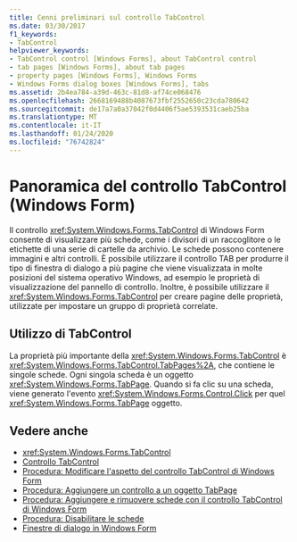 ```yaml
---
title: Cenni preliminari sul controllo TabControl
ms.date: 03/30/2017
f1_keywords:
- TabControl
helpviewer_keywords:
- TabControl control [Windows Forms], about TabControl control
- tab pages [Windows Forms], about tab pages
- property pages [Windows Forms], Windows Forms
- Windows Forms dialog boxes [Windows Forms], tabs
ms.assetid: 2b4ea784-a39d-463c-81d8-af74ce068476
ms.openlocfilehash: 2668169488b4087673fbf2552650c23cda780642
ms.sourcegitcommit: de17a7a0a37042f0d4406f5ae5393531caeb25ba
ms.translationtype: MT
ms.contentlocale: it-IT
ms.lasthandoff: 01/24/2020
ms.locfileid: "76742824"
---
```

# <a name="tabcontrol-control-overview-windows-forms"></a>Panoramica del controllo TabControl (Windows Form)
Il controllo <xref:System.Windows.Forms.TabControl> di Windows Form consente di visualizzare più schede, come i divisori di un raccoglitore o le etichette di una serie di cartelle da archivio. Le schede possono contenere immagini e altri controlli. È possibile utilizzare il controllo TAB per produrre il tipo di finestra di dialogo a più pagine che viene visualizzata in molte posizioni del sistema operativo Windows, ad esempio le proprietà di visualizzazione del pannello di controllo. Inoltre, è possibile utilizzare il <xref:System.Windows.Forms.TabControl> per creare pagine delle proprietà, utilizzate per impostare un gruppo di proprietà correlate.  
  
## <a name="working-with-tabcontrol"></a>Utilizzo di TabControl  
 La proprietà più importante della <xref:System.Windows.Forms.TabControl> è <xref:System.Windows.Forms.TabControl.TabPages%2A>, che contiene le singole schede. Ogni singola scheda è un oggetto <xref:System.Windows.Forms.TabPage>. Quando si fa clic su una scheda, viene generato l'evento <xref:System.Windows.Forms.Control.Click> per quel <xref:System.Windows.Forms.TabPage> oggetto.  
  
## <a name="see-also"></a>Vedere anche

- <xref:System.Windows.Forms.TabControl>
- [Controllo TabControl](tabcontrol-control-windows-forms.md)
- [Procedura: Modificare l'aspetto del controllo TabControl di Windows Form](how-to-change-the-appearance-of-the-windows-forms-tabcontrol.md)
- [Procedura: Aggiungere un controllo a un oggetto TabPage](how-to-add-a-control-to-a-tab-page.md)
- [Procedura: Aggiungere e rimuovere schede con il controllo TabControl di Windows Form](how-to-add-and-remove-tabs-with-the-windows-forms-tabcontrol.md)
- [Procedura: Disabilitare le schede](how-to-disable-tab-pages.md)
- [Finestre di dialogo in Windows Form](../dialog-boxes-in-windows-forms.md)
